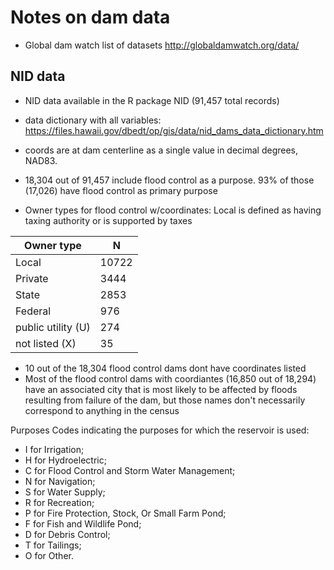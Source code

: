 # Notes on dam data

* Global dam watch list of datasets http://globaldamwatch.org/data/

## NID data

* NID data available in the R package NID (91,457 total records)
* data dictionary with all variables: https://files.hawaii.gov/dbedt/op/gis/data/nid_dams_data_dictionary.htm
* coords are at dam centerline as a single value in decimal degrees, NAD83.
* 18,304 out of 91,457 include flood control as a purpose. 93% of those (17,026) have flood control as primary purpose

* Owner types for flood control w/coordinates:
Local is defined as having taxing authority or is supported by taxes

| Owner type | N |
|------------|---|
| Local      | 10722 |
| Private    | 3444 |
| State      | 2853 |
| Federal    | 976 |
| public utility (U) | 274 |
| not listed (X)  | 35 |

* 10 out of the 18,304 flood control dams dont have coordinates listed
* Most of the flood control dams with coordiantes (16,850 out of 18,294) have an associated city that is most likely to be affected by floods resulting from failure of the dam, but those names don't necessarily correspond to anything in the census

Purposes
Codes indicating the purposes for which the reservoir is used:
* I for Irrigation;
* H for Hydroelectric;
* C for Flood Control and Storm Water Management;
* N for Navigation;
* S for Water Supply;
* R for Recreation;
* P for Fire Protection, Stock, Or Small Farm Pond;
* F for Fish and Wildlife Pond;
* D for Debris Control;
* T for Tailings;
* O for Other.





